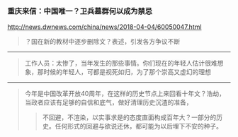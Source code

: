 ### 重庆来信：中国唯一？卫兵墓群何以成为禁忌
http://news.dwnews.com/china/news/2018-04-04/60050047.html
>？国在新的教材中逐步删除文？表述，引发各方争议不断
---
>工作人员：太惨了，当年发生的那些事情。你们现在的年轻人估计很难想象，那时候的年轻人，可都是视死如归，为了那个崇高又虚幻的理想
---
>今年是中国改革开放40周年，在这样的历史节点上来回看十年文？浩劫，当政者应该有足够的自信和底气，做好清理历史沉渣的准备，
>>不回避，不渲染，以实事求是的态度直面构成百年大？一部分的历史。任何形式的回避与欲说还休，都可能为以后埋下不安的种子。